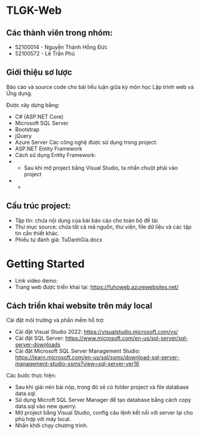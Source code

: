   # TLGK-Web

## Các thành viên trong nhóm:
- 52100014 - Nguyễn Thành Hồng Đức
- 52100572 - Lê Trần Phú

## Giới thiệu sơ lược
Báo cáo và source code cho bài tiểu luận giữa kỳ môn học Lập trình web và Ứng dụng.

Được xây dựng bằng:
- C# (ASP.NET Core)
- Microsoft SQL Server
- Bootstrap
- jQuery
- Azure Server
Các công nghệ được sử dụng trong project:
- ASP.NET Entity Framework
- Cách sử dụng Entity Framework:
- - Sau khi mở project bằng Visual Studio, ta nhấn chuột phải vào project
- - 
## Cấu trúc project:
- Tập tin: chứa nội dung của bài báo cáo cho toàn bộ đề tài.
- Thư mục source: chứa tất cả mã nguồn, thư viện, file dữ liệu và các tập tin cần thiết khác.
- Phiếu tự đánh giá: TuDanhGia.docx

# Getting Started
- Link video demo:
- Trang web được triển khai tại: https://fuhoweb.azurewebsites.net/

## Cách triển khai website trên máy local
Cài đặt môi trường và phần mềm hỗ trợ:
- Cài đặt Visual Studio 2022: https://visualstudio.microsoft.com/vs/
- Cài đặt SQL Server: https://www.microsoft.com/en-us/sql-server/sql-server-downloads
- Cài đặt Microsoft SQL Server Management Studio: https://learn.microsoft.com/en-us/sql/ssms/download-sql-server-management-studio-ssms?view=sql-server-ver16 

Các bước thực hiện:
- Sau khi giải nén bài nộp, trong đó sẽ có folder project và file database data.sql.
- Sử dụng Microft SQL Server Manager để tạo database bằng cách copy data.sql vào new querry.
- Mở project bằng Visual Studio, config câu lệnh kết nối với server lại cho phù hợp với máy local.
- Nhấn khởi chạy chương trình.
